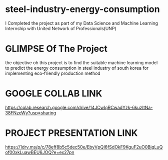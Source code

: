 # steel-industry-energy-consumption
I Completed the project as part of my Data Science and Machine Learning Internship with United Network of Professionals(UNP)
# GLIMPSE Of The Project
the objective oh this project is to find the suitable machine learning model to predict the energy consumption in steel industry of south korea for implementing eco-friendly production method
# GOOGLE COLLAB LINK
https://colab.research.google.com/drive/14JCwIqRCwadYzk-6kuzItNa-38FNzeWy?usp=sharing
#  PROJECT PRESENTATION LINK
https://1drv.ms/p/c/78eff8b5c5dec50e/EbyVpQI6fSdOkF9KguF2uO0BjqLuQof00xkLuawBEU6JOQ?e=ex27pn
